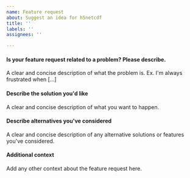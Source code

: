 ```yaml
---
name: Feature request
about: Suggest an idea for h5netcdf
title: ''
labels: ''
assignees: ''

---
```


<!-- Please search existing issues to make sure that this has not been asked before. -->

#### Is your feature request related to a problem? Please describe.
A clear and concise description of what the problem is. Ex. I'm always frustrated when [...]

#### Describe the solution you'd like
A clear and concise description of what you want to happen.

#### Describe alternatives you've considered
A clear and concise description of any alternative solutions or features you've considered.

#### Additional context
Add any other context about the feature request here.